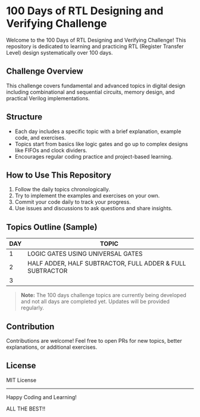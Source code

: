 # 100 Days of RTL Designing and Verifying Challenge 

Welcome to the 100 Days of RTL Designing and Verifying Challenge! This repository is dedicated to learning and practicing RTL (Register Transfer Level) design systematically over 100 days.

## Challenge Overview

This challenge covers fundamental and advanced topics in digital design including combinational and sequential circuits, memory design, and practical Verilog implementations.

## Structure

- Each day includes a specific topic with a brief explanation, example code, and exercises.
- Topics start from basics like logic gates and go up to complex designs like FIFOs and clock dividers.
- Encourages regular coding practice and project-based learning.

## How to Use This Repository

1. Follow the daily topics chronologically.
2. Try to implement the examples and exercises on your own.
3. Commit your code daily to track your progress.
4. Use issues and discussions to ask questions and share insights.

## Topics Outline (Sample)

| DAY | TOPIC                                                           
|-----|-----------------------------------------------------------------|
| 1   | LOGIC GATES USING UNIVERSAL GATES                               | 
| 2   | HALF ADDER, HALF SUBTRACTOR, FULL ADDER & FULL SUBTRACTOR       |
| 3   | 

> **Note:** The 100 days challenge topics are currently being developed and not all days are completed yet. Updates will be provided regularly.

## Contribution

Contributions are welcome! Feel free to open PRs for new topics, better explanations, or additional exercises.

## License

MIT License

---

Happy Coding and Learning!

ALL THE BEST!!
